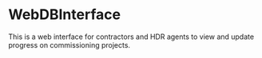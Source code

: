 # WebDBInterface
This is a web interface for contractors and HDR agents to view and update progress on commissioning projects.
